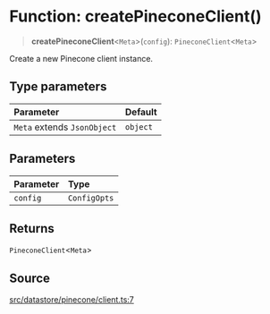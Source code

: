 # Function: createPineconeClient()

> **createPineconeClient**\<`Meta`\>(`config`): `PineconeClient`\<`Meta`\>

Create a new Pinecone client instance.

## Type parameters

| Parameter | Default |
| :------ | :------ |
| `Meta` extends `JsonObject` | `object` |

## Parameters

| Parameter | Type |
| :------ | :------ |
| `config` | `ConfigOpts` |

## Returns

`PineconeClient`\<`Meta`\>

## Source

[src/datastore/pinecone/client.ts:7](https://github.com/colelawrence/dexter/blob/6b94c49/src/datastore/pinecone/client.ts#L7)
